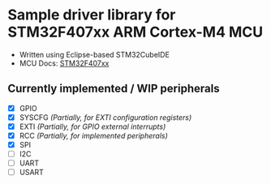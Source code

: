 # Sample driver library for STM32F407xx ARM Cortex-M4 MCU

* Written using Eclipse-based STM32CubeIDE
* MCU Docs: [STM32F407xx](https://www.st.com/en/microcontrollers-microprocessors/stm32f407-417.html#documentation)

## Currently implemented / WIP peripherals
- [x] GPIO
- [x] SYSCFG _(Partially, for EXTI configuration registers)_
- [x] EXTI _(Partially, for GPIO external interrupts)_
- [x] RCC _(Partially, for implemented peripherals)_
- [x] SPI
- [ ] I2C
- [ ] UART
- [ ] USART
